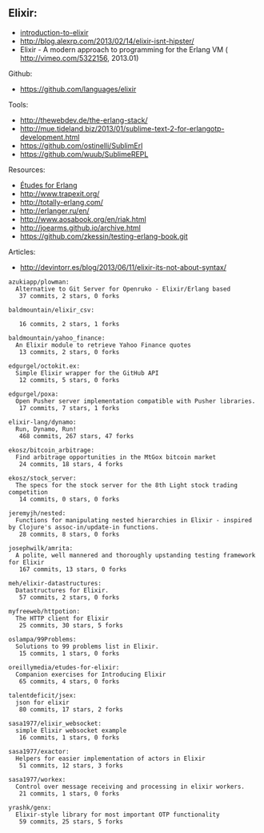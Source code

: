 ## Elixir:
- [introduction-to-elixir](http://alanpeabody.com/presentations/introduction-to-elixir/)
- http://blog.alexrp.com/2013/02/14/elixir-isnt-hipster/
- Elixir - A modern approach to programming for the Erlang VM ( http://vimeo.com/5322156, 2013.01)

Github:
  - https://github.com/languages/elixir


Tools:
  - http://thewebdev.de/the-erlang-stack/
  - http://mue.tideland.biz/2013/01/sublime-text-2-for-erlangotp-development.html
  - https://github.com/ostinelli/SublimErl
  - https://github.com/wuub/SublimeREPL

Resources:
  - [Études for Erlang](http://chimera.labs.oreilly.com/books/1234000000726/index.html)
  - http://www.trapexit.org/
  - http://totally-erlang.com/
  - http://erlanger.ru/en/
  - http://www.aosabook.org/en/riak.html
  - http://joearms.github.io/archive.html
  - https://github.com/zkessin/testing-erlang-book.git


Articles:
  - http://devintorr.es/blog/2013/06/11/elixir-its-not-about-syntax/

<!-- PROJECTS_LIST_START -->
    azukiapp/plowman:
      Alternative to Git Server for Openruko - Elixir/Erlang based
       37 commits, 2 stars, 0 forks

    baldmountain/elixir_csv:

       16 commits, 2 stars, 1 forks

    baldmountain/yahoo_finance:
      An Elixir module to retrieve Yahoo Finance quotes
       13 commits, 2 stars, 0 forks

    edgurgel/octokit.ex:
      Simple Elixir wrapper for the GitHub API
       12 commits, 5 stars, 0 forks

    edgurgel/poxa:
      Open Pusher server implementation compatible with Pusher libraries.
       17 commits, 7 stars, 1 forks

    elixir-lang/dynamo:
      Run, Dynamo, Run!
       468 commits, 267 stars, 47 forks

    ekosz/bitcoin_arbitrage:
      Find arbitrage opportunities in the MtGox bitcoin market
       24 commits, 18 stars, 4 forks

    ekosz/stock_server:
      The specs for the stock server for the 8th Light stock trading competition
       14 commits, 0 stars, 0 forks

    jeremyjh/nested:
      Functions for manipulating nested hierarchies in Elixir - inspired by Clojure's assoc-in/update-in functions.
       28 commits, 8 stars, 0 forks

    josephwilk/amrita:
      A polite, well mannered and thoroughly upstanding testing framework for Elixir
       167 commits, 13 stars, 0 forks

    meh/elixir-datastructures:
      Datastructures for Elixir.
       57 commits, 2 stars, 0 forks

    myfreeweb/httpotion:
      The HTTP client for Elixir
       25 commits, 30 stars, 5 forks

    oslampa/99Problems:
      Solutions to 99 problems list in Elixir.
       15 commits, 1 stars, 0 forks

    oreillymedia/etudes-for-elixir:
      Companion exercises for Introducing Elixir
       65 commits, 4 stars, 0 forks

    talentdeficit/jsex:
      json for elixir
       80 commits, 17 stars, 2 forks

    sasa1977/elixir_websocket:
      simple Elixir websocket example
       16 commits, 1 stars, 0 forks

    sasa1977/exactor:
      Helpers for easier implementation of actors in Elixir
       51 commits, 12 stars, 3 forks

    sasa1977/workex:
      Control over message receiving and processing in elixir workers.
       21 commits, 1 stars, 0 forks

    yrashk/genx:
      Elixir-style library for most important OTP functionality
       59 commits, 25 stars, 5 forks
<!-- PROJECTS_LIST_END -->
